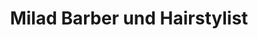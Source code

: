 ---
title: "Milad Barber und Hairstylist"
url: /weilerswist/milad-barber-und-hairstylist/
shop: Friseur
---